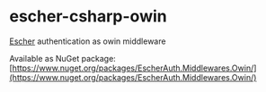 # escher-csharp-owin
[Escher](https://github.com/tt0th/escher-csharp) authentication as owin middleware

Available as NuGet package: [https://www.nuget.org/packages/EscherAuth.Middlewares.Owin/](https://www.nuget.org/packages/EscherAuth.Middlewares.Owin/)
